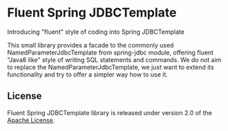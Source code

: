 # Fluent Spring JDBCTemplate

Introducing "fluent" style of coding into Spring JDBCTemplate

This small library provides a facade to the commonly used NamedParameterJdbcTemplate from spring-jdbc module, offering fluent "Java8 like" style of writing SQL statements and commands. We do not aim to replace the NamedParameterJdbcTemplate, we just want to extend its functionality and try to offer a simpler way how to use it.

## License
Fluent Spring JDBCTemplate library is released under version 2.0 of the [Apache License][].

[Apache License]: http://www.apache.org/licenses/LICENSE-2.0